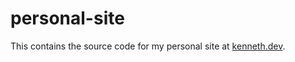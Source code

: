# personal-site

This contains the source code for my personal site at [kenneth.dev](https://kenneth.dev).
